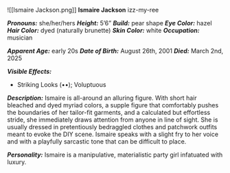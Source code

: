 ![[Ismaire Jackson.png]]
**Ismaire Jackson**
	izz-my-ree

***Pronouns:*** she/her/hers
***Height:*** 5’6”
***Build:*** pear shape
***Eye Color:*** hazel
***Hair Color:*** dyed (naturally brunette)
***Skin Color:*** white
***Occupation:*** musician

***Apparent Age:*** early 20s
***Date of Birth:*** August 26th, 2001
***Died:*** March 2nd, 2025

***Visible Effects:***
- Striking Looks (••); Voluptuous


***Description:***
Ismaire is all-around an alluring figure. With short hair bleached and dyed myriad colors, a supple figure that comfortably pushes the boundaries of her tailor-fit garments, and a calculated but effortless stride, she immediately draws attention from anyone in line of sight. She is usually dressed in pretentiously bedraggled clothes and patchwork outfits meant to evoke the DIY scene. Ismaire speaks with a slight fry to her voice and with a playfully sarcastic tone that can be difficult to place.


***Personality:***
Ismaire is a manipulative, materialistic party girl infatuated with luxury.